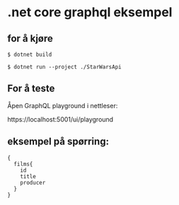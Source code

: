 ﻿# .net core graphql eksempel

## for å kjøre
`$ dotnet build`

`$ dotnet run --project ./StarWarsApi`

## For å teste
Åpen GraphQL playground i nettleser:    

https://localhost:5001/ui/playground

## eksempel på spørring:

```
{
  films{
    id
    title
    producer
  }
}
```
